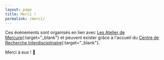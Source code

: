 ```yaml
---
layout: page
title: Merci !
permalink: /merci/
---
```



Ces événements sont organisés en lien avec [Les Atelier de Mercure](https://www.les-ateliers-mercure.com/){:target="_blank"} et peuvent exister grâce à l'accueil du [Centre de Recherche Interdisciplinaire](https://www.cri-paris.org/en){:target="_blank"}. 


Merci à eux ! 🙏

